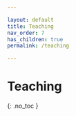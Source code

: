 ```yaml
---

layout: default
title: Teaching
nav_order: 7
has_children: true
permalink: /teaching

---
```


# Teaching
{: .no_toc }
